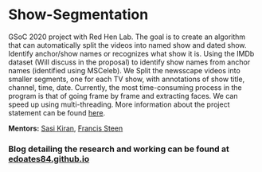 # Show-Segmentation
GSoC 2020 project with Red Hen Lab. The goal is to create an algorithm that can automatically split the videos into named show and dated show. Identify anchor/show names or recognizes what show it is. Using the IMDb dataset (Will discuss in the proposal) to identify show names from anchor names (identified using MSCeleb). We Split the newsscape videos into smaller segments, one for each TV show, with annotations of show title, channel, time, date. Currently, the most time-consuming process in the program is that of going frame by frame and extracting faces. We can speed up using multi-threading. More information about the project statement can be found <a href="https://sites.google.com/site/distributedlittleredhen/home/the-cognitive-core-research-topics-in-red-hen/the-barnyard/tv-show-segmentation">here</a>. 

<b>Mentors:</b> <a href="https://github.com/eonr">Sasi Kiran</a>, <a href="https://comm.ucla.edu/content/francis-steen-phd">Francis Steen</a>

### Blog detailing the research and working can be found at <a href="https://edoates84.github.io">edoates84.github.io</a>

